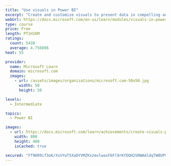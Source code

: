 ```yaml
---
title: "Use visuals in Power BI"
excerpt: "Create and customize visuals to present data in compelling and insightful ways."
webUrl: https://docs.microsoft.com/en-us/learn/modules/visuals-in-power-bi/
type: course
price: Free
length: PT1H16M
ratings:
  count: 5438
  average: 4.756896
heat: 55

provider:
  name: Microsoft Learn
  domain: microsoft.com
  images:
    - url: /assets/images/organizations/microsoft.com-50x50.jpg
      width: 50
      height: 50

levels:
  - Intermediate

topics:
  - Power BI

images:
  - url: https://docs.microsoft.com/learn/achievements/create-visuals-power-bi-desktop-social.png
    width: 800
    height: 400
    isCached: true

secured: "Ff96R9if3oK/XsVYwT5XaDYVMZKxzmvlwaxF6Fl9rKfDOH2SRWAmldqTW0UPVE5vr4KS16ge5bBXPfHFwW0FAa25VIvk5AaSC54/R3CbW6VBh/gg3G3PouqUtOCqBHCOnuJmEkpRDUwKQlZVrAdBXD8NlUvmY7i08gkYMS4mEDVDJ90GQKJmaZEAdN9vgbqGyD7pS2nre/gz+HcRFXBAcKKx3ZWazEfmqLJqDFAcnU/2N4JZsTEwcmcGv3d4bloRhrRPaETaoa3tLN8J1rDyMM5Uzxmpxzwd9xeahFAK4oDpwjDbS5Vr9DC4cu4QqN9YcxbES2sz5oX5Uf1hVCBx28OzRfB/BUyD+n99VsS4ZeFwDIVUInwILOu42M/rcPMQFo1/u4IEJeOZR0zepDslqYJrdWMugBueZMtEssY1H24=;ioWIiTmrMAaZTwGE19tZFQ=="
---
```


